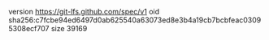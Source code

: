 version https://git-lfs.github.com/spec/v1
oid sha256:c7fcbe94ed6497d0ab625540a63073ed8e3b4a19cb7bcbfeac03095308ecf707
size 39169
